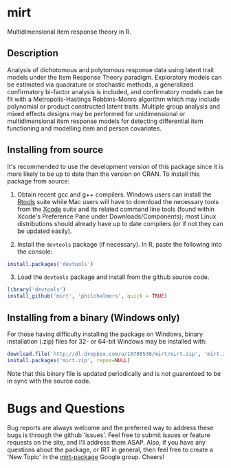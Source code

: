 # mirt

Multidimensional item response theory in R. 

## Description

Analysis of dichotomous and polytomous response data using latent
trait models under the Item Response Theory paradigm. Exploratory models
can be estimated via quadrature or stochastic methods, a generalized
confirmatory bi-factor analysis is included, and confirmatory models can be
fit with a Metropolis-Hastings Robbins-Monro algorithm which may include
polynomial or product constructed latent traits. Multiple group analysis
and mixed effects designs may be performed for unidimensional or
multidimensional item response models for detecting differential item
functioning and modelling item and person covariates.

## Installing from source

It's recommended to use the development version of this package since it is more likely to be up to date 
than the version on CRAN. To install this package from source: 

1) Obtain recent gcc and g++ compilers. Windows users can install the
   [Rtools](http://cran.r-project.org/bin/windows/Rtools/) suite while Mac users will have to
   download the necessary tools from the [Xcode](https://itunes.apple.com/ca/app/xcode/id497799835?mt=12) suite and its
   related command line tools (found within Xcode's Preference Pane under Downloads/Components); most Linux
   distributions should already have up to date compilers (or if not they can be updated easily). 

2) Install the `devtools` package (if necessary). In R, paste the following into the console:

```r
install.packages('devtools')
```

3) Load the `devtools` package and install from the github source code. 
 
```r
library('devtools')
install_github('mirt', 'philchalmers', quick = TRUE)
```

## Installing from a binary (Windows only)

For those having difficulty installing the package on Windows, binary installation (.zip) files 
for 32- or 64-bit Windows may be installed with:

```r
download.file('http://dl.dropbox.com/u/10780530/mirt/mirt.zip', 'mirt.zip')
install.packages('mirt.zip', repos=NULL)
```

Note that this binary file is updated periodically and is not guarenteed to be in sync with 
the source code. 

# Bugs and Questions

Bug reports are always welcome and the preferred way to address these bugs is through
the github 'issues'. Feel free to submit issues or feature requests on the site, and I'll 
address them ASAP. Also, if you have any questions about the package, or IRT in general, then
feel free to create a 'New Topic' in the 
[mirt-package](https://groups.google.com/forum/#!forum/mirt-package) Google group. Cheers!
